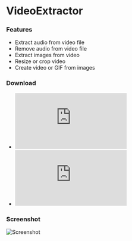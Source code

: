 # VideoExtractor

### Features
* Extract audio from video file
* Remove audio from video file
* Extract images from video
* Resize or crop video
* Create video or GIF from images

### Download
* ![v1.9 32-bit (rar)](https://github.com/spixy/VideoExtractor/releases/download/1.9/VideoExtractor32.rar)
* ![v1.9 64-bit (rar)](https://github.com/spixy/VideoExtractor/releases/download/1.9/VideoExtractor64.rar)

### Screenshot
![Screenshot](https://cloud.githubusercontent.com/assets/4542110/8529731/dfceb8f8-241c-11e5-8524-b0748c67dd1c.png)
